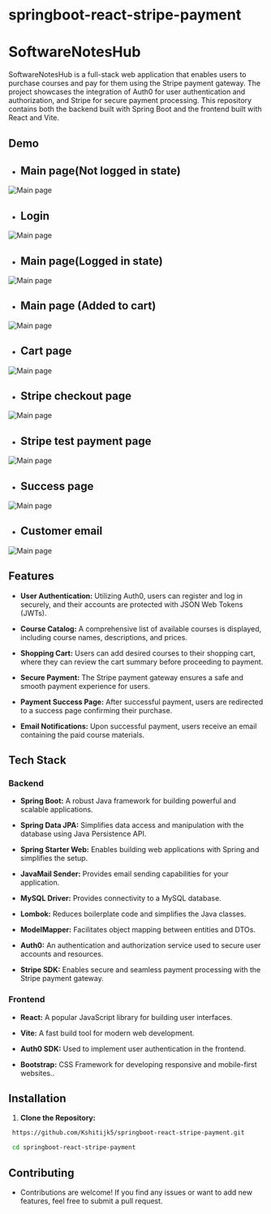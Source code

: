 # springboot-react-stripe-payment
# SoftwareNotesHub

SoftwareNotesHub is a full-stack web application that enables users to purchase courses and pay for them using the Stripe payment gateway. The project showcases the integration of Auth0 for user authentication and authorization, and Stripe for secure payment processing. This repository contains both the backend built with Spring Boot and the frontend built with React and Vite.

## Demo
- ## Main page(Not logged in state)
![Main page](https://i.imgur.com/IYuwvoW.png)
- ## Login
![Main page](https://i.imgur.com/lihl579.png)
- ## Main page(Logged in state)
![Main page](https://i.imgur.com/StGrvkD.png)
- ## Main page (Added to cart)
![Main page](https://i.imgur.com/yvCo8SO.png)
- ## Cart page
![Main page](https://i.imgur.com/ylq34n9.png)
- ## Stripe checkout page
![Main page](https://i.imgur.com/p6mjQX8.png)
- ## Stripe test payment page
![Main page](https://i.imgur.com/nYhBIXK.png)
- ## Success page
![Main page](https://i.imgur.com/eNQzo1n.png)
- ## Customer email
![Main page](https://i.imgur.com/w1pEsuA.png)


## Features

- **User Authentication:** Utilizing Auth0, users can register and log in securely, and their accounts are protected with JSON Web Tokens (JWTs).

- **Course Catalog:** A comprehensive list of available courses is displayed, including course names, descriptions, and prices.

- **Shopping Cart:** Users can add desired courses to their shopping cart, where they can review the cart summary before proceeding to payment.

- **Secure Payment:** The Stripe payment gateway ensures a safe and smooth payment experience for users.

- **Payment Success Page:** After successful payment, users are redirected to a success page confirming their purchase.

- **Email Notifications:** Upon successful payment, users receive an email containing the paid course materials.

## Tech Stack

### Backend

- **Spring Boot:** A robust Java framework for building powerful and scalable applications.

- **Spring Data JPA:** Simplifies data access and manipulation with the database using Java Persistence API.

- **Spring Starter Web:** Enables building web applications with Spring and simplifies the setup.

- **JavaMail Sender:** Provides email sending capabilities for your application.

- **MySQL Driver:** Provides connectivity to a MySQL database.

- **Lombok:** Reduces boilerplate code and simplifies the Java classes.

- **ModelMapper:** Facilitates object mapping between entities and DTOs.

- **Auth0:** An authentication and authorization service used to secure user accounts and resources.

- **Stripe SDK:** Enables secure and seamless payment processing with the Stripe payment gateway.

### Frontend

- **React:** A popular JavaScript library for building user interfaces.

- **Vite:** A fast build tool for modern web development.

- **Auth0 SDK:** Used to implement user authentication in the frontend.

- **Bootstrap:** CSS Framework for developing responsive and mobile-first websites..

## Installation

1. **Clone the Repository:**

```bash
 https://github.com/Kshitijk5/springboot-react-stripe-payment.git

 cd springboot-react-stripe-payment
```


## Contributing
 - Contributions are welcome! If you find any issues or want to add new features, feel free to submit a pull request.
